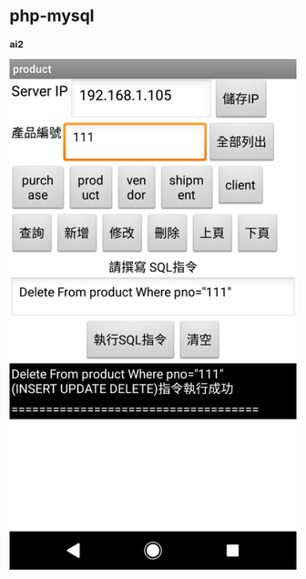 # php-mysql
### ai2
![image](https://github.com/tsaiminghsu/php-mysql/blob/master/image/Screenshot_20190605-152601.png)
